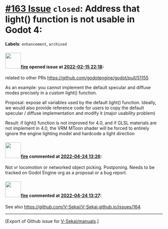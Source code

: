 # [\#163 Issue](https://github.com/V-Sekai/manuals/issues/163) `closed`: Address that light() function is not usable in Godot 4:
**Labels**: `enhancement`, `archived`


#### <img src="https://avatars.githubusercontent.com/u/32321?u=c2e06a3d2b49a467aa907e54aa259516440267cc&v=4" width="50">[fire](https://github.com/fire) opened issue at [2022-02-15 22:18](https://github.com/V-Sekai/manuals/issues/163):

related to other PRs
https://github.com/godotengine/godot/pull/51155

As an example: you cannot implement the default specular and diffuse modes precisely in a custom light() function.

Proposal: expose all variables used by the default light() function.
Ideally, we would also provide reference code for users to copy the default specular / diffuse implementation and modify it (major usability problem)

Result: if light() function is not improved for 4.0, and if GLSL materials are not implement in 4.0, the VRM MToon shader will be forced to entirely ignore the engine lighting model and hardcode a light direction

#### <img src="https://avatars.githubusercontent.com/u/32321?u=c2e06a3d2b49a467aa907e54aa259516440267cc&v=4" width="50">[fire](https://github.com/fire) commented at [2022-04-24 13:26](https://github.com/V-Sekai/manuals/issues/163#issuecomment-1107841955):

Not vr locomotion or networked object picking. Postponing. Needs to be tracked on Godot Engine org as a proposal or a bug report.

#### <img src="https://avatars.githubusercontent.com/u/32321?u=c2e06a3d2b49a467aa907e54aa259516440267cc&v=4" width="50">[fire](https://github.com/fire) commented at [2022-04-24 13:27](https://github.com/V-Sekai/manuals/issues/163#issuecomment-1107842090):

See also https://github.com/V-Sekai/V-Sekai.github.io/issues/164.


-------------------------------------------------------------------------------



[Export of Github issue for [V-Sekai/manuals](https://github.com/V-Sekai/manuals).]
